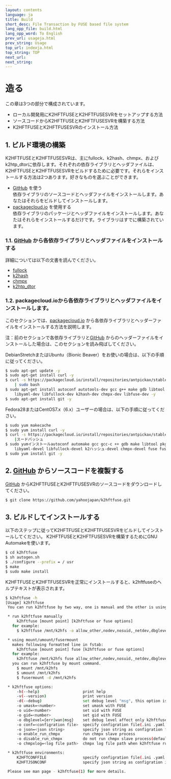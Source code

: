 ```yaml
---
layout: contents
language: ja
title: Build
short_desc: File Transaction by FUSE based file system
lang_opp_file: build.html
lang_opp_word: To English
prev_url: usageja.html
prev_string: Usage
top_url: indexja.html
top_string: TOP
next_url: 
next_string: 
---
```


# 造る

この章は3つの部分で構成されています。

* ローカル開発用にK2HFTFUSEとK2HFTFUSESVRをセットアップする方法
* ソースコードからK2HFTFUSEとK2HFTFUSESVRを構築する方法
* K2HFTFUSEとK2HFTFUSESVRのインストール方法

## 1. ビルド環境の構築

K2HFTFUSEとK2HFTFUSESVRは、主にfullock、k2hash、chmpx、およびk2htp_dtorに依存します。それぞれの依存ライブラリとヘッダファイルは、K2HFTFUSEとK2HFTFUSESVRをビルドするために必要です。それらをインストールする方法は2つあります。好きなものを選ぶことができます。

* [GitHub](https://github.com/yahoojapan/k2hftfuse)  を使う  
依存ライブラリのソースコードとヘッダファイルをインストールします。あなたはそれらをビルドしてインストールします。
* [packagecloud.io](https://packagecloud.io/antpickax/stable/) を使用する  
依存ライブラリのパッケージとヘッダファイルをインストールします。あなたはそれらをインストールするだけです。ライブラリはすでに構築されています。

### 1.1. [GitHub](https://github.com/yahoojapan/k2hftfuse)  から各依存ライブラリとヘッダファイルをインストールする

詳細については以下の文書を読んでください。

* [fullock](https://fullock.antpick.ax/buildja.html)
* [k2hash](https://k2hash.antpick.ax/buildja.html)  
* [chmpx](https://chmpx.antpick.ax/buildja.html)  
* [k2htp_dtor](https://k2htpdtor.antpick.ax/buildja.html)  

### 1.2.  packagecloud.ioから各依存ライブラリとヘッダファイルをインストールします。

このセクションでは、[packagecloud.io](https://packagecloud.io/antpickax/stable/) から各依存ライブラリとヘッダーファイルをインストールする方法を説明します。

注：前のセクションで各依存ライブラリと[GitHub](https://github.com/yahoojapan/k2hftfuse)  からのヘッダーファイルをインストールした場合は、このセクションを読み飛ばしてください。

DebianStretchまたはUbuntu（Bionic Beaver）をお使いの場合は、以下の手順に従ってください。
```bash
$ sudo apt-get update -y
$ sudo apt-get install curl -y
$ curl -s https://packagecloud.io/install/repositories/antpickax/stable/script.deb.sh \
    | sudo bash
$ sudo apt-get install autoconf autotools-dev gcc g++ make gdb libtool pkg-config \
    libyaml-dev libfullock-dev k2hash-dev chmpx-dev libfuse-dev -y
$ sudo apt-get install git -y
```

Fedora28またはCentOS7.x（6.x）ユーザーの場合は、以下の手順に従ってください。
```bash
$ sudo yum makecache
$ sudo yum install curl -y
$ curl -s https://packagecloud.io/install/repositories/antpickax/stable/script.rpm.sh \
    |スードバッシュ
$ sudo yumインストールautoconf automake gcc gcc-c ++ gdb make libtool pkgconfig \
    libyaml-devel libfullock-devel k2ハッシュ-devel chmpx-devel fuse fuse-devel -y
$ sudo yum install git -y
```

## 2. [GitHub](https://github.com/yahoojapan/k2hftfuse)  からソースコードを複製する

[GitHub](https://github.com/yahoojapan/k2hftfuse)  からK2HFTFUSEとK2HFTFUSESVRのソースコードをダウンロードしてください。

```bash
$ git clone https://github.com/yahoojapan/k2hftfuse.git
```

## 3. ビルドしてインストールする

以下のステップに従ってK2HFTFUSEとK2HFTFUSESVRをビルドしてインストールしてください。 K2HFTFUSEとK2HFTFUSESVRを構築するためにGNU Automakeを使います。

```bash
$ cd k2hftfuse
$ sh autogen.sh
$ ./configure --prefix = / usr
$ make
$ sudo make install
```

K2HFTFUSEとK2HFTFUSESVRを正常にインストールすると、k2hftfuseのヘルプテキストが表示されます。
```bash
$ k2hftfuse -h
[Usage] k2hftfuse
 You can run k2hftfuse by two way, one is manual and the other is using mount command.

 * run k2hftfuse manually
     k2hftfuse [mount point] [k2hftfuse or fuse options]
   for example:
     $ k2hftfuse /mnt/k2hfs -o allow_other,nodev,nosuid,_netdev,dbglevel=err,conf=/etc/k2hftfuse.conf -f -d &

 * using mount/umount/fusermount
   makes following formatted line in fstab:
     k2hftfuse [mount point] fuse [k2hftfuse or fuse options]
   for example:
     k2hftfuse /mnt/k2hfs fuse allow_other,nodev,nosuid,_netdev,dbglevel=err,conf=/etc/k2hftfuse.conf 0 0
   you can run k2hftfuse by mount command.
     $ mount /mnt/k2hfs
     $ umount /mnt/k2hfs
     $ fusermount -d /mnt/k2hfs

 * k2hftfuse options:
     -h(--help)                   print help
     -v(--version)                print version
     -d(--debug)                  set debug level "msg", this option is common with FUSE
     -o umask=<number>            set umask with FUSE
     -o uid=<number>              set uid with FUSE
     -o gid=<number>              set gid with FUSE
     -o dbglevel={err|wan|msg}    set debug level affect only k2hftfuse
     -o conf=<configration file>  specify configration file(.ini .yaml .json) for k2hftfuse and all sub system
     -o json=<json string>        specify json string as configration for k2hftfuse and all sub system
     -o enable_run_chmpx          run chmpx slave process
     -o disable_run_chmpx         do not run chmpx slave process(default)
     -o chmpxlog=<log file path>  chmpx log file path when k2hftfuse run chmpx

 * k2hftfuse environments:
     K2HFTCONFFILE                specify configration file(.ini .yaml .json) instead of conf option.
     K2HFTJSONCONF                specify json string as configration instead of json option.

 Please see man page - k2hftfuse(1) for more details.
 ```
